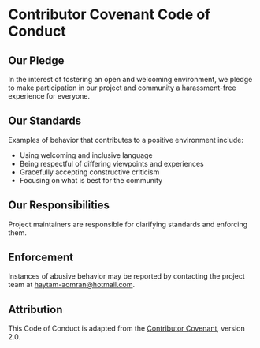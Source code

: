 # Contributor Covenant Code of Conduct

## Our Pledge
In the interest of fostering an open and welcoming environment, we pledge to make participation in our project and community a harassment-free experience for everyone.

## Our Standards
Examples of behavior that contributes to a positive environment include:
- Using welcoming and inclusive language
- Being respectful of differing viewpoints and experiences
- Gracefully accepting constructive criticism
- Focusing on what is best for the community

## Our Responsibilities
Project maintainers are responsible for clarifying standards and enforcing them.

## Enforcement
Instances of abusive behavior may be reported by contacting the project team at haytam-aomran@hotmail.com.

## Attribution
This Code of Conduct is adapted from the [Contributor Covenant](https://www.contributor-covenant.org/), version 2.0.
